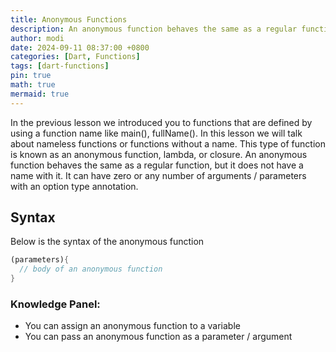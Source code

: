 ```yaml
---
title: Anonymous Functions
description: An anonymous function behaves the same as a regular function, but it does not have a name with it.
author: modi
date: 2024-09-11 08:37:00 +0800
categories: [Dart, Functions]
tags: [dart-functions]
pin: true
math: true
mermaid: true
---
```


In the previous lesson we introduced you to functions that are defined by using a function name like main(), fullName(). In this lesson we will talk about nameless functions or functions without a name. This type of function is known as an anonymous function, lambda, or closure. An anonymous function behaves the same as a regular function, but it does not have a name with it. It can have zero or any number of arguments / parameters with an option type annotation.

## Syntax 
Below is the syntax of the anonymous function

```dart
(parameters){
  // body of an anonymous function
}
```

### Knowledge Panel:
- You can assign an anonymous function to a variable
- You can pass an anonymous function as a parameter / argument